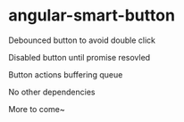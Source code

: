 # angular-smart-button

[build]: https://travis-ci.org/2013gang/angular-smart-button.svg?branch=master

Debounced button to avoid double click

Disabled button until promise resovled

Button actions buffering queue


No other dependencies

More to come~

